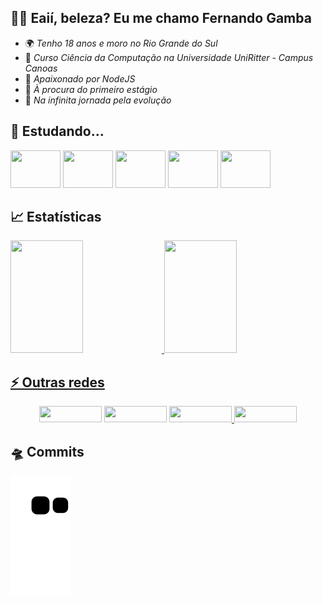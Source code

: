 ## 🧒🏽 Eaií, beleza? Eu me chamo Fernando Gamba

- 🌍 *Tenho 18 anos e moro no Rio Grande do Sul*
- 📕 *Curso Ciência da Computação na Universidade UniRitter - Campus Canoas* 
- 🌱 *Apaixonado por NodeJS*
- 🔭 *À procura do primeiro estágio*
- 🚀 *Na infinita jornada pela evolução*

## 📝 Estudando...
<div >
 <img src="https://cdn.jsdelivr.net/gh/devicons/devicon/icons/javascript/javascript-original.svg" width="80" height="60">
 <img src="https://cdn.jsdelivr.net/gh/devicons/devicon/icons/typescript/typescript-original.svg" width="80" height="60">   
 <img src="https://cdn.jsdelivr.net/gh/devicons/devicon/icons/nodejs/nodejs-original.svg" width="80" height="60">      
 <img src="https://cdn.jsdelivr.net/gh/devicons/devicon/icons/react/react-original.svg" width="80" height="60"> 
 <img src="https://cdn.jsdelivr.net/gh/devicons/devicon/icons/socketio/socketio-original.svg" width="80" height="60"/>
</div>

## 📈 Estatísticas

<div>
  <a href="https://github.com/Gambinha">
  <img height="180em" width="48%" src="https://github-readme-stats.vercel.app/api/top-langs/?username=Gambinha&layout=compact&langs_count=7&theme=tokyonight&hide_border=true"/>
  <img height="180em" width="48%" src="https://github-readme-stats.vercel.app/api?username=Gambinha&show_icons=true&theme=tokyonight&include_all_commits=true&count_private=true&hide_border=true"/>
</div>
  
## ⚡ Outras redes
  
<div align="center">
  <a href="https://twitter.com/FernandoGamba19" target="_blank" ><img width="100" height="26" src="https://img.shields.io/badge/Twitter-2CA5E0?style=for-the-badge&logo=twitter&logoColor=white" target="_blank"></a>   
  <a href="https://instagram.com/fernando_gmb" target="_blank" ><img width="100" height="26" src="https://img.shields.io/badge/-Instagram-%23E4405F?style=for-the-             badge&logo=instagram&logoColor=white" target="_blank"></a>    
  <a href="mailto:fernandogamba19@gmail.com" target="_blank" ><img width="100" height="26" src="https://img.shields.io/badge/-Gmail-ff9800?style=for-the-badge&logo=gmail&logoColor=white" target="_blank"> </a> 
  <a href="https://www.linkedin.com/in/fernando-gamba-5077b917b/" target="_blank"><img width="100" height="26" src="https://img.shields.io/badge/-LinkedIn-%230077B5?style=for-the-badge&logo=linkedin&logoColor=white" target="_blank"></a>  
</div>
 
## 🛸 Commits
![Snake animation](https://github.com/Gambinha/Gambinha/blob/output/github-contribution-grid-snake.svg)
  
